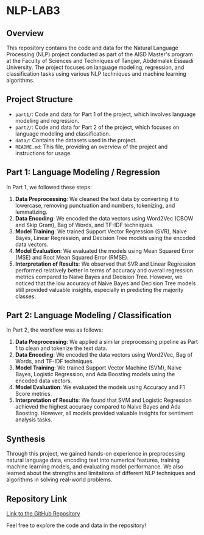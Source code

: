 # NLP-LAB3

## Overview

This repository contains the code and data for the Natural Language Processing (NLP) project conducted as part of the AISD Master's program at the Faculty of Sciences and Techniques of Tangier, Abdelmalek Essaadi University. The project focuses on language modeling, regression, and classification tasks using various NLP techniques and machine learning algorithms.

## Project Structure

- `part1/`: Code and data for Part 1 of the project, which involves language modeling and regression.
- `part2/`: Code and data for Part 2 of the project, which focuses on language modeling and classification.
- `data/`: Contains the datasets used in the project.
- `README.md`: This file, providing an overview of the project and instructions for usage.

## Part 1: Language Modeling / Regression

In Part 1, we followed these steps:

1. **Data Preprocessing**: We cleaned the text data by converting it to lowercase, removing punctuation and numbers, tokenizing, and lemmatizing.
2. **Data Encoding**: We encoded the data vectors using Word2Vec (CBOW and Skip Gram), Bag of Words, and TF-IDF techniques.
3. **Model Training**: We trained Support Vector Regression (SVR), Naive Bayes, Linear Regression, and Decision Tree models using the encoded data vectors.
4. **Model Evaluation**: We evaluated the models using Mean Squared Error (MSE) and Root Mean Squared Error (RMSE).
5. **Interpretation of Results**: We observed that SVR and Linear Regression performed relatively better in terms of accuracy and overall regression metrics compared to Naive Bayes and Decision Tree. However, we noticed that the low accuracy of Naive Bayes and Decision Tree models still provided valuable insights, especially in predicting the majority classes.

## Part 2: Language Modeling / Classification

In Part 2, the workflow was as follows:

1. **Data Preprocessing**: We applied a similar preprocessing pipeline as Part 1 to clean and tokenize the text data.
2. **Data Encoding**: We encoded the data vectors using Word2Vec, Bag of Words, and TF-IDF techniques.
3. **Model Training**: We trained Support Vector Machine (SVM), Naive Bayes, Logistic Regression, and Ada Boosting models using the encoded data vectors.
4. **Model Evaluation**: We evaluated the models using Accuracy and F1 Score metrics.
5. **Interpretation of Results**: We found that SVM and Logistic Regression achieved the highest accuracy compared to Naive Bayes and Ada Boosting. However, all models provided valuable insights for sentiment analysis tasks.

## Synthesis

Through this project, we gained hands-on experience in preprocessing natural language data, encoding text into numerical features, training machine learning models, and evaluating model performance. We also learned about the strengths and limitations of different NLP techniques and algorithms in solving real-world problems.

## Repository Link

[Link to the GitHub Repository](https://github.com/your_username/your_repository)

Feel free to explore the code and data in the repository!

